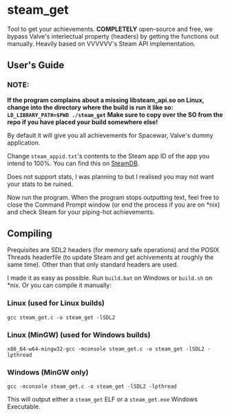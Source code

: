 # steam_get

Tool to get your achievements. **COMPLETELY** open-source and free, we bypass Valve's interlectual property (headers) by getting the functions out manually. Heavily based on VVVVVV's Steam API implementation.

## User's Guide

### NOTE:
**If the program complains about a missing libsteam_api.so on Linux, change into the directory where the build is run it like so: `LD_LIBRARY_PATH=$PWD ./steam_get` Make sure to copy over the SO from the repo if you have placed your build somewhere else!**


By default it will give you all achievements for Spacewar, Valve's dummy application.

Change `steam_appid.txt`'s contents to the Steam app ID of the app you intend to 100%. You can find this on [SteamDB](https://steamdb.info/).

Does not support stats, I was planning to but I realised you may not want your stats to be ruined.

Now run the program. When the program stops outputting text, feel free to close the Command Prompt window (or end the process if you are on \*nix) and check Steam for your piping-hot achievements.

## Compiling

Prequisites are SDL2 headers (for memory safe operations) and the POSIX Threads headerfile (to update Steam and get achivements at roughly the same time). Other than that only standard headers are used.

I made it as easy as possible. Run `build.bat` on Windows or `build.sh` on \*nix. Or you can compile it manually:

### Linux (used for Linux builds)
```
gcc steam_get.c -o steam_get -lSDL2
```
### Linux (MinGW) (used for Windows builds)
```
x86_64-w64-mingw32-gcc -mconsole steam_get.c -o steam_get -lSDL2 -lpthread
```
### Windows (MinGW only)
```
gcc -mconsole steam_get.c -o steam_get -lSDL2 -lpthread
```

This will output either a `steam_get` ELF or a `steam_get.exe` Windows Executable.
